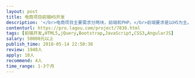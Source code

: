 ```yaml
---                
layout: post       
title: 电商项目前端H5开发           
description: '</br>电商项目主要需求分两块，前端和PHP。</br>前端要求是以H5为主。了解移动端的js框架，JQuery等。</br>上海徐汇驻场2~3个月。</br>具体是类似1688的toB类业务和普通toC的电商业务。</br>'     
contenturl: https://pro.lagou.com/project/7836.html      
tags: [前端开发,HTML5,jQuery,Bootstrap,JavaScript,CSS3,AngularJS]            
salary: 50000元以上          
publish_time: 2018-05-14 22:50:38         
review: 1948人                   
apply: 10人                   
recommend: 4人                   
time_range: 1-3个月              
---                 
```

